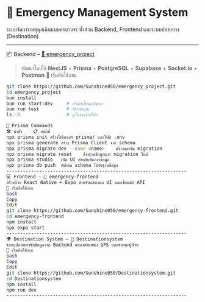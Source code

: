 # 🚨 Emergency Management System

ระบบจัดการเหตุฉุกเฉินแบบครบวงจร ทั้งส่วน Backend, Frontend และระบบปลายทาง (Destination)

---

 📦 Backend – [🔗 emergency_project](https://github.com/Sunshine050/emergency_project)

> พัฒนาโดยใช้ **NestJS** + **Prisma** + **PostgreSQL** + **Supabase** + **Socket.io** + **Postman**
🚀 เริ่มต้นใช้งาน
```bash
git clone https://github.com/Sunshine050/emergency_project.git
cd emergency_project
bun install
bun run start:dev     # เริ่มต้นโหมดพัฒนา
bun run test          # รันทดสอบ
ls -R                 # ดูโครงสร้างไฟล์

🔧 Prisma Commands
🛠 คำสั่ง	📋 หน้าที่
npx prisma init	สร้างโฟลเดอร์ prisma/ และไฟล์ .env
npx prisma generate	สร้าง Prisma Client จาก schema
npx prisma migrate dev --name <name>	สร้างและรัน migration
npx prisma migrate reset	ล้างฐานข้อมูลและ migration ใหม่
npx prisma studio	เปิด UI สำหรับจัดการข้อมูล
npx prisma db push	อัปเดต schema ไปยังฐานข้อมูล
------------------------------------------------------------------
💻 Frontend – 🔗 emergency-frontend
สร้างด้วย React Native + Expo สำหรับแสดงผล UI และเชื่อมต่อ API
🚀 เริ่มต้นใช้งาน
bash
Copy
Edit
git clone https://github.com/Sunshine050/emergency-frontend.git
cd emergency-frontend
npm install
npx expo start
------------------------------------------------------------------
🌍 Destination System – 🔗 Destinationsystem
ระบบปลายทางรับข้อมูลจาก Backend แสดงตำแหน่ง GPS และสถานะผู้ป่วย
🚀 เริ่มต้นใช้งาน
bash
Copy
Edit
git clone https://github.com/Sunshine050/Destinationsystem.git
cd Destinationsystem
npm install
npm run dev
------------------------------------------------------------------

